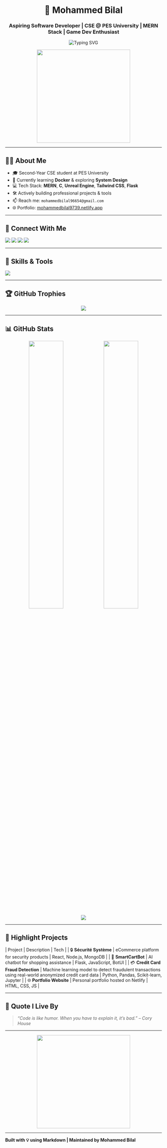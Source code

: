 <h1 align="center">🚀 Mohammed Bilal</h1>
<h3 align="center">Aspiring Software Developer | CSE @ PES University | MERN Stack | Game Dev Enthusiast</h3>

<p align="center">
  <img src="https://readme-typing-svg.herokuapp.com?font=Fira+Code&weight=500&size=24&pause=1000&color=F97316&width=435&lines=Hi+%F0%9F%91%8B%2C+I'm+Mohammed+Bilal;CSE+Student+%7C+MERN+Developer;I+Love+Building+Cool+Tech+Projects!" alt="Typing SVG" />
</p>

<p align="center">
  <img src="https://media.giphy.com/media/v1.Y2lkPTc5MGI3NjExcmx2YXh2bDhwdWl6eTZ6dXliOXBkcGNqZXFxb3g3NHR1bmZ6YmJuaiZlcD12MV9naWZzX3NlYXJjaCZjdD1n/Y4ak9Ki2GZCbJxAnJD/giphy.gif" width="300" />
</p>

---

## 👨‍💻 About Me

- 🎓 Second-Year CSE student at PES University  
- 🔧 Currently learning **Docker** & exploring **System Design**
- 💻 Tech Stack: **MERN**, **C**, **Unreal Engine**, **Tailwind CSS**, **Flask**
- 🛠️ Actively building professional projects & tools
- 📫 Reach me: `mohammedbilal96654@gmail.com`
- 🌐 Portfolio: [mohammedbilal9739.netlify.app](https://mohammedbilal9739.netlify.app)

---

## 📲 Connect With Me

<p align="left">
  <a href="https://linkedin.com/in/mohammed-bilal-23678328a" target="_blank"><img src="https://img.shields.io/badge/LinkedIn-blue?style=for-the-badge&logo=linkedin&logoColor=white" /></a>
  <a href="https://instagram.com/b.i_la.l" target="_blank"><img src="https://img.shields.io/badge/Instagram-E4405F?style=for-the-badge&logo=instagram&logoColor=white" /></a>
  <a href="https://www.hackerrank.com/pes2ug23cs344" target="_blank"><img src="https://img.shields.io/badge/HackerRank-2EC866?style=for-the-badge&logo=HackerRank&logoColor=white" /></a>
  <a href="mailto:mohammedbilal96654@gmail.com"><img src="https://img.shields.io/badge/Email-D14836?style=for-the-badge&logo=gmail&logoColor=white" /></a>
</p>

---

## 🧠 Skills & Tools

<p align="left">
  <img src="https://skillicons.dev/icons?i=html,css,javascript,react,nodejs,mongodb,tailwind,bootstrap,c,python,git,github,docker,vite,vscode,unreal" />
</p>

---

## 🏆 GitHub Trophies

<p align="center">
  <img src="https://github-profile-trophy.vercel.app/?username=mohammedbilal12345&theme=gruvbox&margin-w=10&row=2&column=3" />
</p>

---

## 📊 GitHub Stats

<div align="center">
  <img src="https://github-readme-stats.vercel.app/api?username=mohammedbilal12345&show_icons=true&theme=radical&hide_border=true" width="47%" />
  <img src="https://github-readme-stats.vercel.app/api/top-langs/?username=mohammedbilal12345&layout=compact&theme=radical&hide_border=true" width="47%" />
</div>

<p align="center">
  <img src="https://github-readme-streak-stats.herokuapp.com/?user=mohammedbilal12345&theme=radical&hide_border=true" />
</p>

---

## 🚀 Highlight Projects

| Project | Description | Tech |
| 🔒 **Sécurité Système** | eCommerce platform for security products | React, Node.js, MongoDB |
| 🤖 **SmartCartBot** | AI chatbot for shopping assistance | Flask, JavaScript, BotUI |
| 💳 **Credit Card Fraud Detection** | Machine learning model to detect fraudulent transactions using real-world anonymized credit card data | Python, Pandas, Scikit-learn, Jupyter |
| 🌐 **Portfolio Website** | Personal portfolio hosted on Netlify | HTML, CSS, JS |


---

## 📌 Quote I Live By

> _“Code is like humor. When you have to explain it, it’s bad.” – Cory House_

---

<p align="center">
  <img src="https://media.tenor.com/KP2dU9C8uDoAAAAC/developer.gif" width="300"/>
</p>

---

**Built with 💡 using Markdown | Maintained by Mohammed Bilal**
